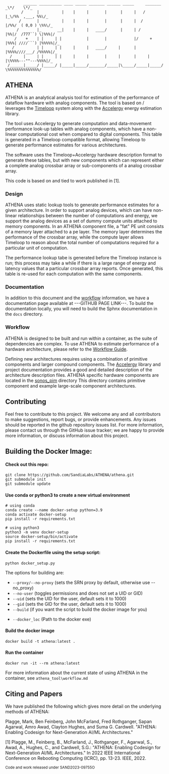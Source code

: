 ````
        ______ __________ ____ _____ _______ ______ _____     _______    _\*/    \*/_
       /      |          |    |     |       |      |     |   /       |_\/%%  ,___, %%\/_
      /       |          |    |     |       |      |     |  /        |/%%/  ( 0,0 ) \%%\/_
     /        |_       __|    |     |   ____/      |     | /         |%%|/  /777``) \|%%%|/
    /    +    | |     | |           |       |            |/     +    |%%%| ////```) |%%%%%|/_
   /          | |     | |     |     |   ____/     |      |           |%%%%////___/ /%%%%%|/_
  /     |     | |     | |     |     |       |     |      |     |     |\%%%%---""---%%%%|/_
 /______|_____/ |_____/ |_____|_____/_______/_____|\_____/_____|_____/ \%%%%%%%%%%%%%%/

````

## ATHENA

ATHENA is an analytical analysis tool for estimation of the performance of dataflow hardware with analog components.
The tool is based on / leverages the [Timeloop](http://github.com/nvlabs/timeloop) system along with the [Accelergy](https://github.com/Accelergy-Project) energy estimation library.

The tool uses Accelergy to generate computation and data-movement performance look-up tables with analog components, which have a non-linear computational cost when compared to digital components. This table is generated in a Timeloop compatible format, allowing Timeloop to
generate performance estimates for various architectures.

The software uses the Timeloop+Accelergy hardware description format to generate these tables, but with new components which can represent either a complete analog crossbar array or sub-components of a analog crossbar array.

This code is based on and tied to work published in [1].

### Design

ATHENA uses static lookup tools to generate performance estimates for a given architecture. In order to support analog devices, which can have non-linear relationships between the number of computations and energy, we support the analog devices as a set of dummy compute units attached to memory components. In an ATHENA component file, a "fat" PE unit consists of a memory layer attached to a pe layer. The memory layer determines the performance of the crossbar array, while the compute layer allows Timeloop to reason about the total number of computations required for a particular unit of computation.

The performance lookup tabe is generated before the Timeloop instance is run; this process may take a while if there is a large range of energy and latency values that a particular crossbar array reports. Once generated, this table is re-used for each computation with the same components.

### Documentation

In addition to this document and the [workflow](#workflow) information, we have a documentation page available at ---GITHUB PAGE LINK---.
To build the documentation locally, you will need to build the Sphnx documentation in the `docs` directory.

### Workflow

ATHENA is designed to be built and run within a container, as the suite of dependencies are complex. To use ATHENA to estimate performance of a hardware architecture, please refer to the [Workflow Guide](./athena_tool/workflow.md).

Defining new architectures requires using a combination of primitive components and larger compound components. The [Accelergy](https://github.com/Accelergy-Project) library and project documentation provides a good and detailed description of the architecture description files. ATHENA specific hardware components are located in the [sonos_pim](./athena_tool/accelergy_architectures/sonos_pim) directory This directory contains primitive component and example large-scale component architectures.

## Contributing

Feel free to contribute to this project. We welcome any and all contributors to make suggestions, report bugs, or provide enhancements. Any issues should be reported in the github repository issues list. For more information, please contact us through the GitHub issue tracker; we are happy to provide more information, or discuss information about this project.

## Building the Docker Image:

#### Check out this repo:

```
git clone https://github.com/SandiaLabs/ATHENA/athena.git
git submodule init
git submodule update
```

#### Use conda or python3 to create a new virtual environment

```
# using conda
conda create --name docker-setup python=3.9
conda activate docker-setup
pip install -r requirements.txt

# using python3
python3 -m venv docker-setup
source docker-setup/bin/activate
pip install -r requirements.txt
```

#### Create the Dockerfile using the setup script:

```
python docker_setup.py
```

The options for building are:

- `--proxy/--no-proxy` (sets the SRN proxy by default, otherwise use --no_proxy)
- `--no-user` (toggles permissions and does not set a UID or GID)
- `--uid` (sets the UID for the user, default sets it to 1000)
- `--gid` (sets the GID for the user, default sets it to 1000)
- `--build` (if you want the script to build the docker image for you)
<!-- - `--version_tag` (if you want to set the tag to something other than 'latest') -->
- `--docker_loc` (Path to the docker exe)

#### Build the docker image

```
docker build -t athena:latest .
```

#### Run the container

```
docker run -it --rm athena:latest
```

For more information about the current state of using ATHENA in the container, see `athena_tool\workflow.md`

## Citing and Papers

We have published the following which gives more detail on the underlying methods of ATHENA:

Plagge, Mark, Ben Feinberg, John McFarland, Fred Rothganger, Sapan Agarwal, Amro Awad, Clayton Hughes, and Suma G. Cardwell. "ATHENA: Enabling Codesign for Next-Generation AI/ML Architectures."

<a id="1">[1]</a>
Plagge, M., Feinberg, B., McFarland, J., Rothganger, F., Agarwal, S., Awad, A., Hughes, C., and Cardwell, S.G.:
"ATHENA: Enabling Codesign for Next-Generation AI/ML Architectures."
In 2022 IEEE International Conference on Rebooting Computing (ICRC), pp. 13-23. IEEE, 2022.

<sub>Code and work released under SAND2023-09755O </sub>
